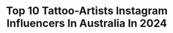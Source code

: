 ---
title: Top 10 Tattoo-Artists Instagram Influencers In Australia In 2024
description: >-
  Find top tattoo-artists Instagram influencers in Australia in 2024. Most popular hashtags: #tattoo #finelinetattoo #inked.
platform: Instagram
hits: 57
text_top: Analyze the most popular Instagram profiles on inBeat.
text_bottom: Our search engine holds 57 Instagram influencers like this in Australia for you to connect with.
profiles:
  - username: "lozpicartistry"
    fullname: >-
      PERTH MAKEUP ARTIST
    bio: >-
      P E R T H M A K E U P A R T I S T ▫️Makeup Artist▫️Brow Tattoo Artist Enquiries & bookings 📧 lozpicartistry@gmail.com 🚫 No Sundays 📍BALDIVIS
    location: "Australia"
    followers: 27809
    engagement: 133
    commentsToLikes: 0.006438
    id: ck0tyg0almnpw0i19y02jd9zk
    verified: false
    hashtags: "#perthhairstylist, #makeupartistperth, #makeuplover, #glammakeup"
  - username: "cocoloberg"
    fullname: >-
      COCO LOBERG
    bio: >-
      ❤️ FINE LINE TATTOO ARTIST. PHOTOGRAPHER. WRITER. ❤️ lic no: 103333 Currently Gold Coast Bookings on link
    location: "Australia"
    followers: 58278
    engagement: 81
    commentsToLikes: 0.019058
    id: ck5bxevdqnlay0i11ojllop1h
    verified: false
    hashtags: "#finelinetattoo, #tattooartist"
  - username: "tattoosbycolin"
    fullname: >-
      Colin Woolford
    bio: >-
      Owner Art n Soul Tattoo Studio. Sponsored by @swashdrive_tattoo_official Tattoo artist of celebrities.......*** BOOKS CLOSED for 2021***
    location: "Australia"
    followers: 25885
    engagement: 42
    commentsToLikes: 0.091237
    id: ck135nrj22brh0i194yx7muwl
    verified: false
    hashtags: "#tattoo, #ink, #inked, #inkedup"
  - username: "jacksonmay_tattooist"
    fullname: >-
      ℑ A C Ꮶ S Ꮎ N Ṁ A Ꮍ
    bio: >-
      ᵀᴬᵀᵀᴼᴼ ᴬᴿᵀᴵˢᵀ ⠀⠀⠀ owner of YOUNGBLOODS Tattoo Studio . PERTH . WA INKJECTA pro team - FUSION INK pro team - DR PICKLES - ZOO TATTOO ❤️CJ 🔒 Carter👶🏼
    location: "Australia"
    followers: 36768
    engagement: 118
    commentsToLikes: 0.023749
    id: ck14lh1ggumr30i19lzof971e
    verified: false
    hashtags: "#sportscenter, #lakers, #nba, #kobebryant"
  - username: "deathbypiss_tattoo"
    fullname: >-
      ⛓ DEATH BY PISS ⛓
    bio: >-
      Tattoo Artist @blackivytattoo Scorpio • 27 • Gross SC - deathbypiss ⚔️⛓ EMAIL FOR BOOKINGS ⛓⚔️
    location: "Australia"
    followers: 21413
    engagement: 478
    commentsToLikes: 0.013181
    id: ck6tqx34zv4w30j71xadhwqov
    verified: false
    hashtags: "#pug, #frenchbulldog"
  - username: "tessemilytattoos"
    fullname: >-
      Tess Emily
    bio: >-
      ❁ Perth, WA ✎ Tattoo Artist ⓥ Vegan friendly ✘ No DMs please ➤ @ascendencetattoo ➤ 15 Canning rd Kalamunda 6076
    location: "Australia"
    followers: 14874
    engagement: 523
    commentsToLikes: 0.018892
    id: ck8t12d59u7ne0j780iea9jiv
    verified: false
    hashtags: "#iveusedthatlinebefore, #mightdoitagain, #notevenlit, #notevensorry"
  - username: "jimimay"
    fullname: >-
      JIMI MΛY
    bio: >-
      Artist - Oil paintings and Tattoos Tattoo artist @_littletokyo_ No DM bookings.
    location: "Australia"
    followers: 149963
    engagement: 153
    commentsToLikes: 0.025366
    id: ck8swfkmady420j78qprrx60k
    verified: false
    hashtags: "#oiloncanvas, #oilpainting, #tattoo, #painting"
  - username: "fuhrichtattoo"
    fullname: >-
      Henrique Fuhrich
    bio: >-
      Tattoo Artist from Brazil 🇧🇷 📍@gbh_tattoo - Gold Coast 🇦🇺 Bookings👇 • Instagram (Direct Message) 📩 henrique.fuhrich@gmail.com
    location: "Australia"
    followers: 5535
    engagement: 644
    commentsToLikes: 0.044480
    id: ck8t986szn6wn0j78hphyi6mx
    verified: false
    hashtags: "#australiantattoo, #delicatetattoo, #dotwork, #microrealism"
  - username: "yveath"
    fullname: >-
      𝐘𝐕𝐄 | Moved to @yvetattoos
    bio: >-
      ✦ VIC, AUS | No Style 🌱 ✧ Illustration / Tattoo Artist ✦ Tattoos @yvetattoos ✧ 📨 yvethyssen@gmail.com “An organised mess with too many interests”
    location: "Australia"
    followers: 10483
    engagement: 278
    commentsToLikes: 0.018933
    id: ck15t85f3gspa0i19ndcuoko6
    verified: false
    hashtags: ""
  - username: "ryanussher"
    fullname: >-
      Ｒ Ｙ Ａ Ｎ    Ｕ Ｓ Ｓ Ｈ Ｅ Ｒ
    bio: >-
      Artist/Owner @lighthouse_tattoo NSW REP @australiantattooistsguild ENQUIRIES: contact@usshertattoos.com @vladbladirons Lic:102910 TEEK WINT STEVIE
    location: "Australia"
    followers: 158857
    engagement: 298
    commentsToLikes: 0.002960
    id: ck5zvl7444g100i141epyia1t
    verified: false
    hashtags: "#vbiproteam, #japaneseartsydney, #lotusneedles, #lighthousetattoostudio"
---